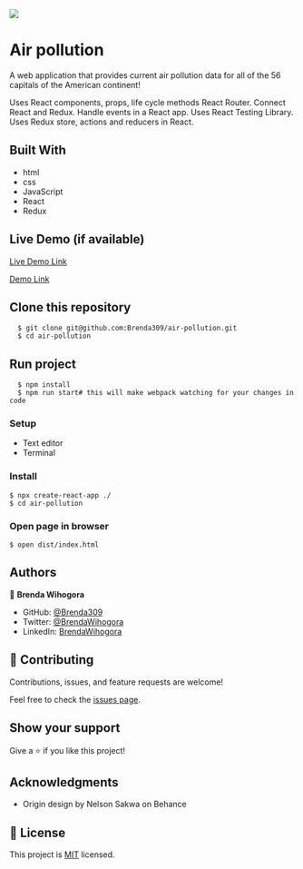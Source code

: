 ![](https://img.shields.io/badge/Microverse-blueviolet)

# Air pollution
A web application that provides current air pollution data for all of the 56 capitals of the American continent!

Uses React components, props, life cycle methods
React Router.
Connect React and Redux.
Handle events in a React app.
Uses React Testing Library.
Uses Redux store, actions and reducers in React.


## Built With

- html
- css
- JavaScript
- React
- Redux

## Live Demo (if available)


[Live Demo Link](https://magnificent-granita-6be4b7.netlify.app/home)

[ Demo Link](https://www.loom.com/share/bd1a604827944491b4465dd114770b9a)



## Clone this repository

      $ git clone git@github.com:Brenda309/air-pollution.git
      $ cd air-pollution

## Run project
      $ npm install
      $ npm run start# this will make webpack watching for your changes in code


### Setup
- Text editor
- Terminal
### Install
    $ npx create-react-app ./
    $ cd air-pollution
### Open page in browser
    $ open dist/index.html

## Authors

👤 **Brenda Wihogora**

- GitHub: [@Brenda309](https://github.com/Brenda309)
- Twitter: [@BrendaWihogora](https://twitter.com/BrendaWihogora)
- LinkedIn: [BrendaWihogora](https://linkedin.com/in/BrendaWihogora/)

## 🤝 Contributing

Contributions, issues, and feature requests are welcome!

Feel free to check the [issues page](../../issues/).

## Show your support

Give a ⭐️ if you like this project!

## Acknowledgments

- Origin design by Nelson Sakwa on Behance


## 📝 License

This project is [MIT](./MIT.md) licensed.
